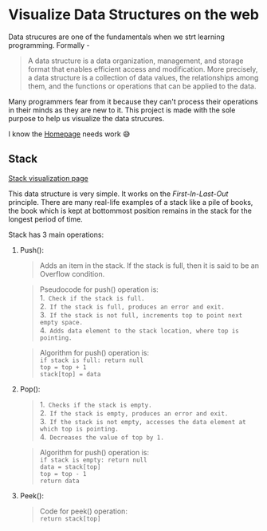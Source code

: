 # Visualize Data Structures on the web
Data strucures are one of the fundamentals when we strt learning programming. Formally -

> A data structure is a data organization, management, and storage format that enables efficient access and modification. More precisely, a data structure is a collection of data values, the relationships among them, and the functions or operations that can be applied to the data.

Many programmers fear from it because they can't process their operations in their minds as they are new to it. This project is made with the sole purpose to help us visualize the data strucures.

I know the [Homepage](https://aniruddh622003.github.io/Data-visualization/) needs work 😅

## Stack
[Stack visualization page](https://aniruddh622003.github.io/Data-visualization/pages/stack.html)

This data structure is very simple. It works on the *First-In-Last-Out* principle. There are many real-life examples of a stack like a pile of books, the book which is kept at bottommost position remains in the stack for the longest period of time.

Stack has 3 main operations:

1. Push(): 
   >  Adds an item in the stack. If the stack is full, then it is said to be an Overflow condition. 

   > Pseudocode for push() operation is:<br/>
   1.` Check if the stack is full.`<br/>2.` If the stack is full, produces an error and exit.`<br/>3.` If the stack is not full, increments top to point next empty space.`<br/>4.` Adds data element to the stack location, where top is pointing.`

    >Algorithm for push() operation is:<br/>
    `if stack is full: return null`<br/> 
    `top = top + 1`<br/>
    `stack[top] = data`<br/>
2. Pop():
   > 1.` Checks if the stack is empty.`<br/>
   2.` If the stack is empty, produces an error and exit.`<br/>
   3.` If the stack is not empty, accesses the data element at which top is pointing.`<br/>
   4.` Decreases the value of top by 1.`

   >Algorithm for push() operation is:<br/>
    `if stack is empty: return null`<br/> 
    `data = stack[top]`<br/>
    `top = top - 1`<br/>
    `return data`
3. Peek():
   > Code for peek() operation:<br/>
   `return stack[top]`